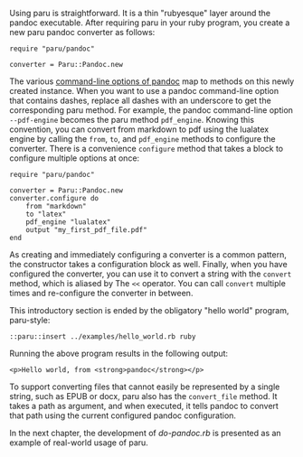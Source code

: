 Using paru is straightforward. It is a thin "rubyesque" layer around the
pandoc executable. After requiring paru in your ruby program, you create a new
paru pandoc converter as follows:

~~~ {.ruby}
require "paru/pandoc"

converter = Paru::Pandoc.new
~~~

The various [command-line options of
pandoc](http://pandoc.org/README.html#options) map to methods on this newly
created instance. When you want to use a pandoc command-line option that
contains dashes, replace all dashes with an underscore to get the
corresponding paru method. For example, the pandoc command-line option
`--pdf-engine` becomes the paru method `pdf_engine`.  Knowing this
convention, you can convert from markdown to pdf using the lualatex engine
by calling the `from`, `to`, and `pdf_engine` methods to configure the
converter. There is a convenience `configure` method that takes a block to
configure multiple options at once:

~~~ {.ruby}
require "paru/pandoc"

converter = Paru::Pandoc.new
converter.configure do
    from "markdown"
    to "latex"
    pdf_engine "lualatex"
    output "my_first_pdf_file.pdf"
end
~~~

As creating and immediately configuring a converter is a common pattern, the
constructor takes a configuration block as well. Finally, when you have
configured the converter, you can use it to convert a string with the
`convert` method, which is aliased by The `<<` operator. You can call `convert`
multiple times and re-configure the converter in between.

This introductory section is ended by the obligatory "hello world" program,
paru-style:

    ::paru::insert ../examples/hello_world.rb ruby

Running the above program results in the following output:

~~~ {.html}
<p>Hello world, from <strong>pandoc</strong></p>
~~~

To support converting files that cannot easily be represented by a single
string, such as EPUB or docx, paru also has the `convert_file` method. It
takes a path as argument, and when executed, it tells pandoc to convert that
path using the current configured pandoc configuration. 

In the next chapter, the development of *do-pandoc.rb* is presented as an
example of real-world usage of paru.
